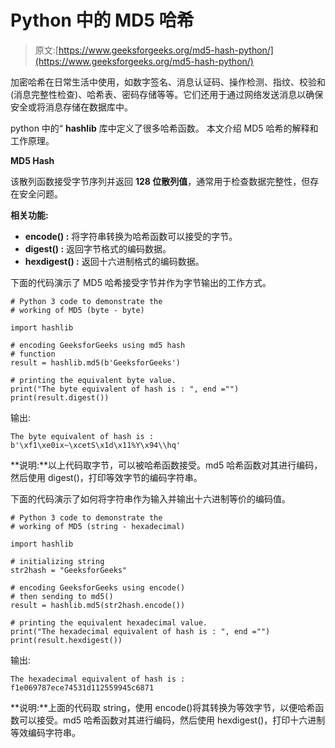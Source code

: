 # Python 中的 MD5 哈希

> 原文:[https://www.geeksforgeeks.org/md5-hash-python/](https://www.geeksforgeeks.org/md5-hash-python/)

加密哈希在日常生活中使用，如数字签名、消息认证码、操作检测、指纹、校验和(消息完整性检查)、哈希表、密码存储等等。它们还用于通过网络发送消息以确保安全或将消息存储在数据库中。

python 中的“ **hashlib** 库中定义了很多哈希函数。
本文介绍 MD5 哈希的解释和工作原理。

**MD5 Hash**

该散列函数接受字节序列并返回 **128 位散列值**，通常用于检查数据完整性，但存在安全问题。

**相关功能:**

*   **encode() :** 将字符串转换为哈希函数可以接受的字节。
*   **digest() :** 返回字节格式的编码数据。
*   **hexdigest() :** 返回十六进制格式的编码数据。

下面的代码演示了 MD5 哈希接受字节并作为字节输出的工作方式。

```
# Python 3 code to demonstrate the 
# working of MD5 (byte - byte)

import hashlib

# encoding GeeksforGeeks using md5 hash
# function 
result = hashlib.md5(b'GeeksforGeeks')

# printing the equivalent byte value.
print("The byte equivalent of hash is : ", end ="")
print(result.digest())
```

输出:

```
The byte equivalent of hash is : b'\xf1\xe0ix~\xcetS\x1d\x11%Y\x94\\hq'

```

**说明:**以上代码取字节，可以被哈希函数接受。md5 哈希函数对其进行编码，然后使用 digest()，打印等效字节的编码字符串。

下面的代码演示了如何将字符串作为输入并输出十六进制等价的编码值。

```
# Python 3 code to demonstrate the 
# working of MD5 (string - hexadecimal)

import hashlib

# initializing string
str2hash = "GeeksforGeeks"

# encoding GeeksforGeeks using encode()
# then sending to md5()
result = hashlib.md5(str2hash.encode())

# printing the equivalent hexadecimal value.
print("The hexadecimal equivalent of hash is : ", end ="")
print(result.hexdigest())
```

输出:

```
The hexadecimal equivalent of hash is : f1e069787ece74531d112559945c6871

```

**说明:**上面的代码取 string，使用 encode()将其转换为等效字节，以便哈希函数可以接受。md5 哈希函数对其进行编码，然后使用 hexdigest()，打印十六进制等效编码字符串。